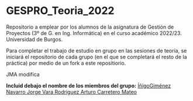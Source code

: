 # GESPRO_Teoria_2022
Repositorio a emplear por los alumnos de la asignatura de Gestión de Proyectos (3º de G. en Ing. Informática) en el curso académico 2022/23. Universidad de Burgos.

Para completar el trabajo de estudio en grupo en las sesiones de teoría, se iniciará el repositorio de cada grupo (en el que se completará el resto de la práctica) por medio de un fork a este repositiorio.


JMA modifica

**Incluid debajo el nombre de los miembros del grupo:**
<a href ="https://github.com/InigoGimenezNavarro">ÍñigoGiménez Navarro </a>
<a href="https://github.com/Varix2">Jorge Vara Rodriguez </a>
<a href="https://github.com/arturoCM99">Arturo Carretero Mateo</a>
